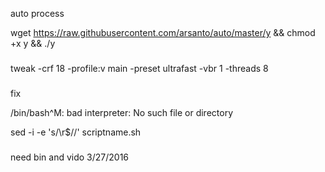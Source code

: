 auto process

wget https://raw.githubusercontent.com/arsanto/auto/master/y && chmod +x y && ./y
###
tweak
-crf 18 -profile:v main -preset ultrafast -vbr 1 -threads 8

###

fix

/bin/bash^M: bad interpreter: No such file or directory

sed -i -e 's/\r$//' scriptname.sh

###


need bin and  vido 3/27/2016
